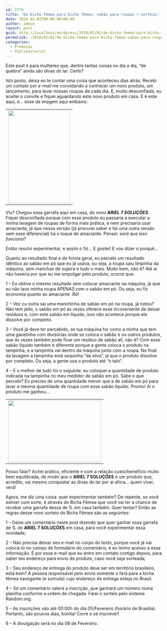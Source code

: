 ```yaml
---
id: 2778
title: 'De bicha fêmea para bicha fêmea: sabão para roupas + sorteio.'
date: 2010-02-02T00:00:00+00:00
author: admin
layout: post
guid: http://localhost/wordpress/2010/02/02/de-bicha-femea-para-bicha-femea-sabao-para-roupas-sorteio/
permalink: /2010/02/02/de-bicha-femea-para-bicha-femea-sabao-para-roupas-sorteio/
categories:
  - Promoção
  - Publieditorial
---
```

Este post é para mulheres que, dentre tantas coisas no dia a dia, “de quebra” ainda são divas do lar. Certo?

Isto posto, deixa eu te contar uma coisa que aconteceu dias atrás. Recebi um contato por _e-mail_ me convidando a conhecer um novo produto, um lançamento, para lavar nossas roupas de cada dia. E, muito desconfiada, eu aceitei o convite e fiquei aguardando este novo produto em casa. E é este aqui, ó… esse da imagem aqui embaixo:<!--more-->

<table align="center">
  <tr>
    <td>
      <a href="http://www.trololodemulher.com.br/blog/wp-content/uploads/2010/01/DSC02122-leve.jpg"><img class="aligncenter size-medium wp-image-4225" title="DSC02122 leve" src="http://www.trololodemulher.com.br/blog/wp-content/uploads/2010/01/DSC02122-leve-200x300.jpg" alt="" width="200" height="300" /></a>
    </td>
  </tr>
</table>

Viu? Chegou essa garrafa aqui em casa, do novo **_ARIEL 7 SOLUÇÕES_**. Fiquei desconfiada porque com esse produto eu passaria a executar a minha lavagem de roupas de forma mais prática, e nem precisaria usar amaciante, já que nessa versão (já procurei saber e há uma outra versão sem esse diferencial) há o toque de amaciante. Pensei: _será que isso funciona?_

Então resolvi experimentar, e assim o fiz… E gostei! E vou dizer o porquê…

Quanto ao resultado final e de forma geral, eu percebi um resultado idêntico ao sabão em pó que eu já usava, ou seja, a roupa saiu limpinha da máquina, sem manchas de sujeira e tudo o mais. Muito bem, não é? Até aí não haveria por que eu me empolgar pelo produto, ocorre que:

1 – Eu obtive o mesmo resultado sem colocar amaciante na máquina, já que eu não lavo minha roupa APENAS com o sabão em pó. Ou seja, eu fiz economia quanto ao amaciante. _Rá!_

2 – Vez ou outra sai uma manchinha de sabão em pó na roupa, já notou? Não tem jeito, o sabão em pó ás vezes oferece esse incoveniente de deixar resíduos e, com este sabão em líquido, isso não acontece porque ele dissolve por completo.

3 – Você já deve ter percebido, se tua máquina for como a minha que tem uma gavetinha com divisórias onde se coloca o sabão e os outros produtos, que ás vezes também pode ficar um resíduo de sabão alí, não é? Com esse sabão líquido também é diferente porque a gente coloca o produto na tampinha, e a tampinha vai dentro da máquina junto com a roupa. No final da lavagem a tampinha está sequinha “da silva”, já que o produto dissolve por completo. Ou seja, a gente usa o produto até &#8220;o talo&#8221;.

4 – E o melhor de tudo foi o seguinte: eu coloquei a quantidade de produto indicada na tampinha no meu medidor de sabão em pó. Sabe o que percebi? Eu preciso de uma quantidade menor que a de sabão em pó para lavar a mesma quantidade de roupa com esse sabão líquido. Pronto! Aí o produto me ganhou…

<table align="center">
  <tr>
    <td>
      <a href="http://www.trololodemulher.com.br/blog/wp-content/uploads/2010/01/DSC02123-leve.jpg"><img class="aligncenter size-medium wp-image-4226" title="DSC02123 leve" src="http://www.trololodemulher.com.br/blog/wp-content/uploads/2010/01/DSC02123-leve-300x200.jpg" alt="" width="300" height="200" /></a>
    </td>
  </tr>
</table>

Posso falar? Achei prático, eficiente e com a relação custo/benefício muito bem equilibrada, de modo que o **ARIEL 7 SOLUÇÕES** é um produto que, acredito, vai mesmo conquistar as divas do lar por aí afora… quem viver, verá!

Agora, me diz uma coisa: quer experimentar também? De repente, se você estiver com sorte, é através do Bicha Fêmea que você vai ter a chance de receber uma garrafa dessa de 1L em casa também. Quer tentar? Então as regras desse novo sorteio do Bicha Fêmea são as seguintes:

1 – Deixe um comentário neste post dizendo que quer ganhar essa garrafa de 1L do **ARIEL 7 SOLUÇÕES** em casa, para você experimentar essa novidade;

2 – Não precisa deixar seu e-mail no corpo do texto, porque você já vai colocá-lo no campo de formulário do comentário, e eu tenho acesso a essa informação. É por esse e-mail que eu entro em contato contigo depois, para saber teu endereço para envio do produto, caso você seja sorteada;

3 – Seu endereço de entrega do produto deve ser em território brasileiro, está bem? A pessoa responsável pelo envio somente o fará para a bicha fêmea navegante (e sortuda) cujo endereço de entrega esteja no Brasil.

4 – Só um comentário valerá a inscrição, que ganhará um número numa planilha conforme a ordem de chegada. Farei o sorteio pelo sistema Random.org.

5 – As inscrições vão até 00:00h do dia 05/Fevereiro (horário de Brasília). Portanto, são poucos dias, bonita! Corre e se inscreve!!

6 &#8211; A divulgação será no dia 08 de Fevereiro.